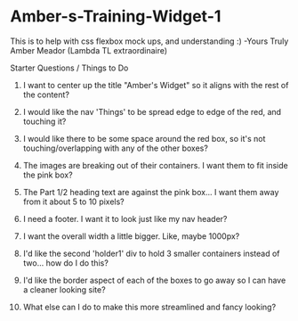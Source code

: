 # Amber-s-Training-Widget-1
This is to help with css flexbox mock ups, and understanding :)
-Yours Truly  Amber Meador (Lambda TL extraordinaire)

Starter Questions / Things to Do

1. I want to center up the title "Amber's Widget" so it aligns with the rest of the content?

2. I would like the nav 'Things' to be spread edge to edge of the red, and touching it?

3. I would like there to be some space around the red box, so it's not touching/overlapping with any of the other boxes?

4. The images are breaking out of their containers.  I want them to fit inside the pink box?

5. The Part 1/2 heading text are against the pink box... I want them away from it about 5 to 10 pixels?

6. I need a footer.  I want it to look just like my nav header?

7. I want the overall width a little bigger.  Like, maybe 1000px?

8. I'd like the second 'holder1' div to hold 3 smaller containers instead of two... how do I do this?

9. I'd like the border aspect of each of the boxes to go away so I can have a cleaner looking site?

10. What else can I do to make this more streamlined and fancy looking?
